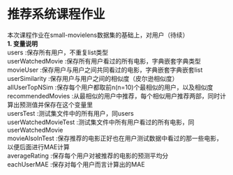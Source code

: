 # 推荐系统课程作业  
本次课程作业在small-movielens数据集的基础上，对用户（待续）  
**1. 变量说明**  
users :保存所有用户，不重复list类型  
userWatchedMovie :保存所有用户看过的所有电影，字典嵌套字典类型  
movieUser :保存用户与用户之间共同看过的电影，字典嵌套字典嵌套list  
userSimilarity :保存用户与用户之间的相似度（皮尔逊相似度）  
allUserTopNSim :保存每个用户都取前n(n=10)个最相似的用户，以及相似度  
recommendedMovies :从最相似的用户中推荐，每个相似用户推荐两部，同时计算出预测值并保存在这个变量里  
usersTest :测试集文件中的所有用户，同users  
userWatchedMovieTest :测试集文件中所有用户看过的所有电影，同userWatchedMovie  
movieAlsoInTest :保存推荐的电影正好也在用户测试数据中看过的那一些电影，以便后面进行MAE计算  
averageRating :保存每个用户对被推荐的电影的预测平均分  
eachUserMAE :保存对每个用户而言计算出的MAE
